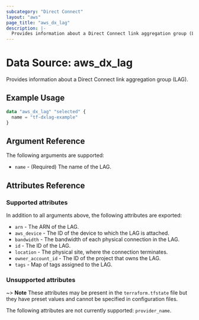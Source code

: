 ```yaml
---
subcategory: "Direct Connect"
layout: "aws"
page_title: "aws_dx_lag"
description: |-
  Provides information about a Direct Connect link aggregation group (LAG).
---
```


# Data Source: aws_dx_lag

Provides information about a Direct Connect link aggregation group (LAG).

## Example Usage

```terraform
data "aws_dx_lag" "selected" {
  name = "tf-dxlag-example"
}
```

## Argument Reference

The following arguments are supported:

* `name` - (Required) The name of the LAG.

## Attributes Reference

### Supported attributes

In addition to all arguments above, the following attributes are exported:

* `arn` - The ARN of the LAG.
* `aws_device` - The ID of the device to which the LAG is attached.
* `bandwidth` - The bandwidth of each physical connection in the LAG.
* `id` - The ID of the LAG.
* `location` - The physical site, where the connection terminates.
* `owner_account_id` - The ID of the project that owns the LAG.
* `tags` - Map of tags assigned to the LAG.

### Unsupported attributes

~> **Note** These attributes may be present in the `terraform.tfstate` file but they have preset values and cannot be specified in configuration files.

The following attributes are not currently supported: `provider_name`.
